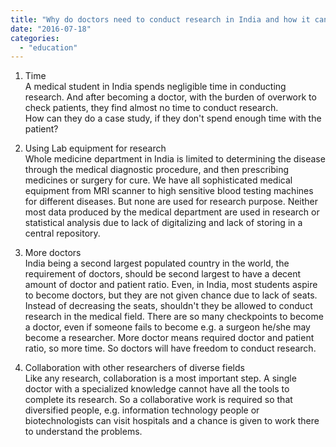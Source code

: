 ```yaml
---
title: "Why do doctors need to conduct research in India and how it can be done?"
date: "2016-07-18"
categories: 
  - "education"
---
```


1) Time  
A medical student in India spends negligible time in conducting research. And after becoming a doctor, with the burden of overwork to check patients, they find almost no time to conduct research.  
How can they do a case study, if they don't spend enough time with the patient?  
  
2) Using Lab equipment for research  
Whole medicine department in India is limited to determining the disease through the medical diagnostic procedure, and then prescribing medicines or surgery for cure. We have all sophisticated medical equipment from MRI scanner to high sensitive blood testing machines for different diseases. But none are used for research purpose. Neither most data produced by the medical department are used in research or statistical analysis due to lack of digitalizing and lack of storing in a central repository.  
  
3) More doctors  
India being a second largest populated country in the world, the requirement of doctors, should be second largest to have a decent amount of doctor and patient ratio. Even, in India, most students aspire to become doctors, but they are not given chance due to lack of seats. Instead of decreasing the seats, shouldn't they be allowed to conduct research in the medical field. There are so many checkpoints to become a doctor, even if someone fails to become e.g. a surgeon he/she may become a researcher. More doctor means required doctor and patient ratio, so more time. So doctors will have freedom to conduct research.  
  
5) Collaboration with other researchers of diverse fields  
Like any research, collaboration is a most important step. A single doctor with a specialized knowledge cannot have all the tools to complete its research. So a collaborative work is required so that diversified people, e.g. information technology people or biotechnologists can visit hospitals and a chance is given to work there to understand the problems.
